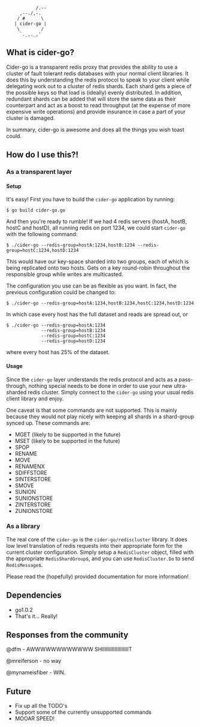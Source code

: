 ```
           /.--
     ,--./,-. 
    / #      \
   | cider-go |
    \        / 
     `._,._,'
```

## What is cider-go?

Cider-go is a transparent redis proxy that provides the ability to use a cluster of fault tolerant redis databases with your normal client libraries.  It does this by understanding the redis protocol to speak to your client while delegating work out to a cluster of redis shards.  Each shard gets a piece of the possible keys so that load is (ideally) evenly distributed.  In addition, redundant shards can be added that will store the same data as their counterpart and act as a boost to read throughput (at the expense of more expensive write operations) and provide insurance in case a part of your cluster is damaged.

In summary, cider-go is awesome and does all the things you wish toast could.

## How do I use this?!

### As a transparent layer

#### Setup

It's easy!  First you have to build the `cider-go` application by running:

```
$ go build cider-go.go
```

And then you're ready to rumble!  If we had 4 redis servers (hostA, hostB, hostC and hostD), all running redis on port 1234, we could start `cider-go` with the following command:

```
$ ./cider-go --redis-group=hostA:1234,hostB:1234 --redis-group=hostC:1234,hostD:1234
```

This would have our key-space sharded into two groups, each of which is being replicated onto two hosts.  Gets on a key round-robin throughout the responsible group while writes are multicasted.

The configuration you use can be as flexible as you want.  In fact, the previous configuration could be changed to:

```
$ ./cider-go --redis-group=hostA:1234,hostB:1234,hostC:1234,hostD:1234
```

In which case every host has the full dataset and reads are spread out, or

```
$ ./cider-go --redis-group=hostA:1234
             --redis-group=hostB:1234
             --redis-group=hostC:1234
             --redis-group=hostD:1234 
```

where every host has 25% of the dataset.

#### Usage

Since the `cider-go` layer understands the redis protocol and acts as a pass-through, nothing special needs to be done in order to use your new ultra-sharded redis cluster.  Simply connect to the `cider-go` using your usual redis client library and enjoy.

One caveat is that some commands are not supported.  This is mainly because they would not play nicely with keeping all shards in a shard-group synced up.  These commands are:
   * MGET (likely to be supported in the future)
   * MSET (likely to be supported in the future)
   * SPOP
   * RENAME
   * MOVE
   * RENAMENX
   * SDIFFSTORE
   * SINTERSTORE
   * SMOVE
   * SUNION
   * SUNIONSTORE
   * ZINTERSTORE
   * ZUNIONSTORE


### As a library

The real core of the `cider-go` is the `cider-go/rediscluster` library.  It does low level translation of redis requests into their appropriate form for the current cluster configuration.  Simply setup a `RedisCluster` object, filled with the appropriate `RedisShardGroup`s, and you can use `RedisCluster.Do` to send `RedisMessage`s.

Please read the (hopefully) provided documentation for more information!

## Dependencies

* go1.0.2
* That's it... Really!

## Responses from the community

@dfm - AWWWWWWWWWWWW SHIIIIIIIIIIIIIIIIIIIT

@mreiferson - no way

@mynameisfiber - WIN.

## Future

* Fix up all the TODO's
* Support some of the currently unsupported commands
* MOOAR SPEED!
